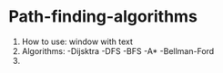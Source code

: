 # Path-finding-algorithms

1. How to use: window with text
2. Algorithms:
    -Dijsktra
    -DFS
    -BFS
    -A*
    -Bellman-Ford
3.